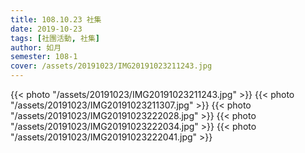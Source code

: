 ```yaml
---
title: 108.10.23 社集
date: 2019-10-23
tags: [社團活動, 社集]
author: 如月
semester: 108-1
cover: /assets/20191023/IMG20191023211243.jpg
---
```


{{< photo "/assets/20191023/IMG20191023211243.jpg" >}}
{{< photo "/assets/20191023/IMG20191023211307.jpg" >}}
{{< photo "/assets/20191023/IMG20191023222028.jpg" >}}
{{< photo "/assets/20191023/IMG20191023222034.jpg" >}}
{{< photo "/assets/20191023/IMG20191023222041.jpg" >}}